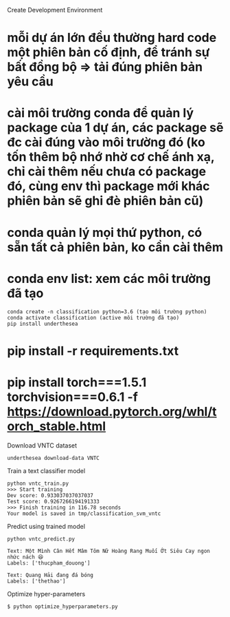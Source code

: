 Create Development Environment 

# mỗi dự án lớn đều thường hard code một phiên bản cố định, để tránh sự bất đồng bộ => tải đúng phiên bản yêu cầu
# cài môi trường conda để quản lý package của 1 dự án, các package sẽ đc cài đúng vào môi trường đó (ko tốn thêm bộ nhớ nhờ cơ chế ánh xạ, chỉ cài thêm nếu chưa có package đó, cùng env thì package mới khác phiên bản sẽ ghi đè phiên bản cũ)

# conda quản lý mọi thứ python, có sẵn tất cả phiên bản, ko cần cài thêm

# conda env list: xem các môi trường đã tạo

``` 
conda create -n classification python=3.6 (tạo môi trường python)
conda activate classification (active môi trường đã tạo)
pip install underthesea
```
# pip install -r requirements.txt

# pip install torch===1.5.1 torchvision===0.6.1 -f https://download.pytorch.org/whl/torch_stable.html


Download VNTC dataset

```
underthesea download-data VNTC
```

Train a text classifier model

```
python vntc_train.py 
>>> Start training
Dev score: 0.933037037037037
Test score: 0.9267266194191333
>>> Finish training in 116.78 seconds
Your model is saved in tmp/classification_svm_vntc
```

Predict using trained model

```
python vntc_predict.py

Text: Một Mình Cân Hết Mâm Tôm Nữ Hoàng Rang Muối Ớt Siêu Cay ngon nhức nách 😆
Labels: ['thucpham_douong']

Text: Quang Hải đang đá bóng
Labels: ['thethao'] 
```

Optimize hyper-parameters

```
$ python optimize_hyperparameters.py 
```
